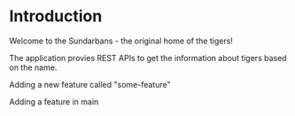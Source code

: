 # Introduction
Welcome to the Sundarbans - the original home of the tigers!

The application provies REST APIs to get the information about tigers based on the name.

Adding a new feature called "some-feature"

Adding a feature in main
